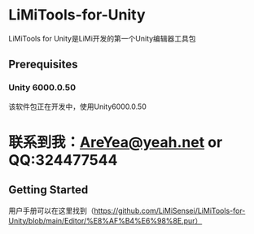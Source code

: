 # LiMiTools-for-Unity
LiMiTools for Unity是LiMi开发的第一个Unity编辑器工具包

## Prerequisites
### Unity 6000.0.50
该软件包正在开发中，使用Unity6000.0.50
# 联系到我：AreYea@yeah.net or QQ:324477544

## Getting Started
用户手册可以在这里找到（https://github.com/LiMiSensei/LiMiTools-for-Unity/blob/main/Editor/%E8%AF%B4%E6%98%8E.pur）

